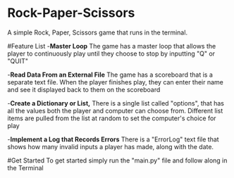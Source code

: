 # Rock-Paper-Scissors
A simple Rock, Paper, Scissors game that runs in the terminal.

#Feature List
-<strong>Master Loop</strong>
The game has a master loop that allows the player to continuously play until they choose to stop by inputting "Q" or "QUIT"

-<strong>Read Data From an External File</strong>
The game has a scoreboard that is a separate text file. When the player finishes play, they can enter their name 
and see it displayed back to them on the scoreboard

-<strong>Create a Dictionary or List,</strong>
There is a single list called "options", that has all the values both the player and computer can choose from.
Different list items are pulled from the list at random to set the computer's choice for play

-<strong>Implement a Log that Records Errors</strong>
There is a "ErrorLog" text file that shows how many invalid inputs a player has made, along with the date.

#Get Started 
To get started simply run the "main.py" file and follow along in the Terminal
